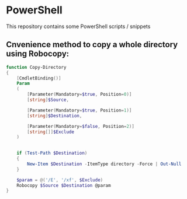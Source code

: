 # PowerShell
This repository contains some PowerShell scripts / snippets

## Cnvenience method to copy a whole directory using Robocopy:
```powershell
function Copy-Directory
{
    [CmdletBinding()]
    Param
    (
        [Parameter(Mandatory=$true, Position=0)]
        [string]$Source,

        [Parameter(Mandatory=$true, Position=1)]
        [string]$Destination,

        [Parameter(Mandatory=$false, Position=2)]
        [string[]]$Exclude
    )
    

    if (Test-Path $Destination)
    {
        New-Item $Destination -ItemType directory -Force | Out-Null
    }

	$param = @('/E', '/xf', $Exclude)        
    Robocopy $Source $Destination @param
}
```
